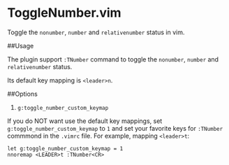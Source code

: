 ToggleNumber.vim
================

Toggle the `nonumber`, `number` and `relativenumber` status in vim.

##Usage

The plugin support  `:TNumber` command to toggle the `nonumber`, `number` and
`relativenumber` status.

Its default key mapping is `<leader>n`.

##Options
1. `g:toggle_number_custom_keymap`

If you do NOT want use the default key mappings, set
`g:toggle_number_custom_keymap` to `1` and set your favorite keys for
`:TNumber` commmond in the `.vimrc` file. For example, mapping `<leader>t`:

```vim
let g:toggle_number_custom_keymap = 1
nnoremap <LEADER>t :TNumber<CR>
```


